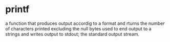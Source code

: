 # printf
a function that produces output accordig to a format and rturns the number of characters printed excluding the null bytes used to end output to a strings and
writes output to stdout; the standard output stream.
